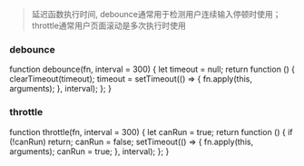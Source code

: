 >延迟函数执行时间, debounce通常用于检测用户连续输入停顿时使用；throttle通常用户页面滚动是多次执行时使用

### debounce
function debounce(fn, interval = 300) {
    let timeout = null;
    return function () {
        clearTimeout(timeout);
        timeout = setTimeout(() => {
            fn.apply(this, arguments);
        }, interval);
    };
}

### throttle
function throttle(fn, interval = 300) {
    let canRun = true;
    return function () {
        if (!canRun) return;
        canRun = false;
        setTimeout(() => {
            fn.apply(this, arguments);
            canRun = true;
        }, interval);
    };
}